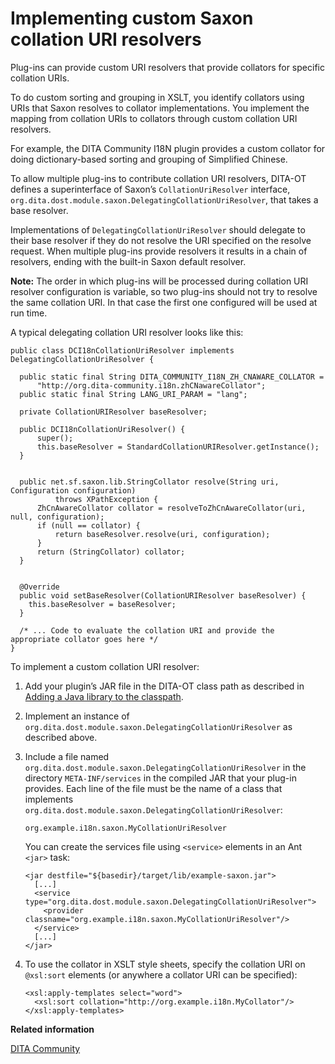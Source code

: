 # Implementing custom Saxon collation URI resolvers

Plug-ins can provide custom URI resolvers that provide collators for specific collation URIs.

To do custom sorting and grouping in XSLT, you identify collators using URIs that Saxon resolves to collator implementations. You implement the mapping from collation URIs to collators through custom collation URI resolvers.

For example, the DITA Community I18N plugin provides a custom collator for doing dictionary-based sorting and grouping of Simplified Chinese.

To allow multiple plug-ins to contribute collation URI resolvers, DITA-OT defines a superinterface of Saxon’s `CollationUriResolver` interface, `org.dita.dost.module.saxon.DelegatingCollationUriResolver`, that takes a base resolver.

Implementations of `DelegatingCollationUriResolver` should delegate to their base resolver if they do not resolve the URI specified on the resolve request. When multiple plug-ins provide resolvers it results in a chain of resolvers, ending with the built-in Saxon default resolver.

**Note:** The order in which plug-ins will be processed during collation URI resolver configuration is variable, so two plug-ins should not try to resolve the same collation URI. In that case the first one configured will be used at run time.

A typical delegating collation URI resolver looks like this:

```language-java
public class DCI18nCollationUriResolver implements DelegatingCollationUriResolver {

  public static final String DITA_COMMUNITY_I18N_ZH_CNAWARE_COLLATOR =
      "http://org.dita-community.i18n.zhCNawareCollator";
  public static final String LANG_URI_PARAM = "lang";

  private CollationURIResolver baseResolver;

  public DCI18nCollationUriResolver() {
      super();
      this.baseResolver = StandardCollationURIResolver.getInstance();
  }


  public net.sf.saxon.lib.StringCollator resolve(String uri, Configuration configuration) 
          throws XPathException {
      ZhCnAwareCollator collator = resolveToZhCnAwareCollator(uri, null, configuration);
      if (null == collator) {
          return baseResolver.resolve(uri, configuration);
      }
      return (StringCollator) collator;
  }


  @Override
  public void setBaseResolver(CollationURIResolver baseResolver) {
    this.baseResolver = baseResolver;
  }
  
  /* ... Code to evaluate the collation URI and provide the appropriate collator goes here */
}
```

To implement a custom collation URI resolver:

1.  Add your plugin’s JAR file in the DITA-OT class path as described in [Adding a Java library to the classpath](plugin-javalib.md).
2.  Implement an instance of `org.dita.dost.module.saxon.DelegatingCollationUriResolver` as described above.
3.  Include a file named `org.dita.dost.module.saxon.DelegatingCollationUriResolver` in the directory `META-INF/services` in the compiled JAR that your plug-in provides. Each line of the file must be the name of a class that implements `org.dita.dost.module.saxon.DelegatingCollationUriResolver`:

    ```
    org.example.i18n.saxon.MyCollationUriResolver
    ```

    You can create the services file using `<service>` elements in an Ant `<jar>` task:

    ```language-xml
    <jar destfile="${basedir}/target/lib/example-saxon.jar">
      [...]
      <service type="org.dita.dost.module.saxon.DelegatingCollationUriResolver">
        <provider classname="org.example.i18n.saxon.MyCollationUriResolver"/>
      </service>
      [...]
    </jar>
    ```

4.  To use the collator in XSLT style sheets, specify the collation URI on `@xsl:sort` elements \(or anywhere a collator URI can be specified\):

    ```language-xml
    <xsl:apply-templates select="word">
      <xsl:sort collation="http://org.example.i18n.MyCollator"/>
    </xsl:apply-templates>
    ```


**Related information**  


[DITA Community](https://www.oxygenxml.com/events/2015/dita-ot_day.html#DITA_Community)

